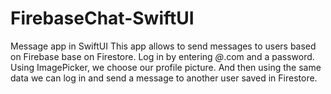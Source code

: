 # FirebaseChat-SwiftUI
Message app in SwiftUI
This app allows to send messages to users based on Firebase base on Firestore.
Log in by entering _@_.com and a password.
Using ImagePicker, we choose our profile picture.
And then using the same data we can log in and send a message to another user saved in Firestore.
